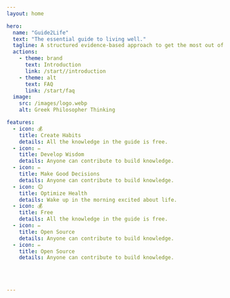 ```yaml
---
layout: home

hero:
  name: "Guide2Life"
  text: "The essential guide to living well."
  tagline: A structured evidence-based approach to get the most out of life.
  actions:
    - theme: brand
      text: Introduction
      link: /start//introduction
    - theme: alt
      text: FAQ
      link: /start/faq
  image:
    src: /images/logo.webp
    alt: Greek Philosopher Thinking

features:
  - icon: 💰
    title: Create Habits
    details: All the knowledge in the guide is free.
  - icon: ✏️
    title: Develop Wisdom
    details: Anyone can contribute to build knowledge.
  - icon: ✏️
    title: Make Good Decisions
    details: Anyone can contribute to build knowledge.
  - icon: 😊
    title: Optimize Health 
    details: Wake up in the morning excited about life.
  - icon: 💰
    title: Free
    details: All the knowledge in the guide is free.
  - icon: ✏️
    title: Open Source
    details: Anyone can contribute to build knowledge.
  - icon: ✏️
    title: Open Source
    details: Anyone can contribute to build knowledge.
    
    
  
  
---
```


<style>
  :root {
    --vp-home-hero-name-color: transparent;
    --vp-home-hero-name-background: -webkit-linear-gradient(120deg, #00a0d9 30%, #41d1ff);
    
  }
</style>
